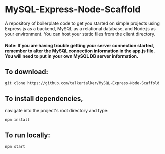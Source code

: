 # MySQL-Express-Node-Scaffold
A repository of boilerplate code to get you started on simple projects using Express.js as a backend, MySQL as a relational database, and Node.js as your environment. You can host your static files from the client directory.

#### Note: If you are having trouble getting your server connection started, remember to alter the MySQL connection information in the app.js file. You will need to put in your own MySQL DB server information.

## To download:

`git clone https://github.com/talkertalker/MySQL-Express-Node-Scaffold`

## To install dependencies,

navigate into the project's root directory and type:

`npm install`

## To run locally:

`npm start`
